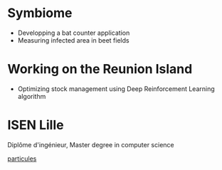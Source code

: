 # Symbiome

* Developping a bat counter application
* Measuring infected area in beet fields

# Working on the Reunion Island

* Optimizing stock management using Deep Reinforcement Learning algorithm

# ISEN Lille

Diplôme d'ingénieur, Master degree in computer science


[particules](/particules.html)